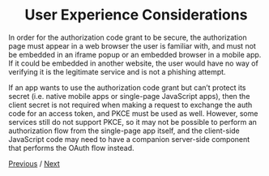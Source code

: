 <h1 align="center">User Experience Considerations</h1>

In order for the authorization code grant to be secure, the authorization page must appear in a web browser the user is familiar with, and must not be embedded in an iframe popup or an embedded browser in a mobile app. If it could be embedded in another website, the user would have no way of verifying it is the legitimate service and is not a phishing attempt.

If an app wants to use the authorization code grant but can’t protect its secret (i.e. native mobile apps or single-page JavaScript apps), then the client secret is not required when making a request to exchange the auth code for an access token, and PKCE must be used as well. However, some services still do not support PKCE, so it may not be possible to perform an authorization flow from the single-page app itself, and the client-side JavaScript code may need to have a companion server-side component that performs the OAuth flow instead.

[Previous](https://github.com/alithecodeguy/articles/blob/main/OAuth/OAuth%202.0%20Simplified/04%20Server-Side%20Apps/03%20Possible%20Errors/PossibleErrors_en.md "Previous")
/
[Next](https://github.com/alithecodeguy/articles/blob/main/OAuth/OAuth%202.0%20Simplified/05%20Single-Page%20Apps/Single-PageApps_en.md "Next")
